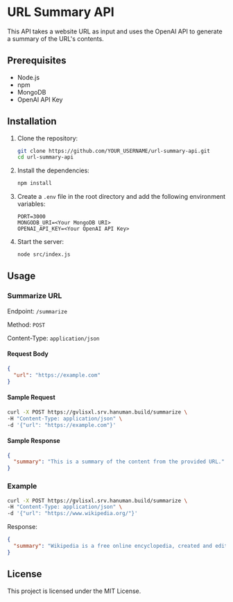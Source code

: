 # URL Summary API

This API takes a website URL as input and uses the OpenAI API to generate a summary of the URL's contents.

## Prerequisites

- Node.js
- npm
- MongoDB
- OpenAI API Key

## Installation

1. Clone the repository:
   ```sh
   git clone https://github.com/YOUR_USERNAME/url-summary-api.git
   cd url-summary-api
   ```

2. Install the dependencies:
   ```sh
   npm install
   ```

3. Create a `.env` file in the root directory and add the following environment variables:
   ```plaintext
   PORT=3000
   MONGODB_URI=<Your MongoDB URI>
   OPENAI_API_KEY=<Your OpenAI API Key>
   ```

4. Start the server:
   ```sh
   node src/index.js
   ```

## Usage

### Summarize URL

Endpoint: `/summarize`

Method: `POST`

Content-Type: `application/json`

#### Request Body

```json
{
  "url": "https://example.com"
}
```

#### Sample Request

```sh
curl -X POST https://gvlisxl.srv.hanuman.build/summarize \
-H "Content-Type: application/json" \
-d '{"url": "https://example.com"}'
```

#### Sample Response

```json
{
  "summary": "This is a summary of the content from the provided URL."
}
```

### Example

```sh
curl -X POST https://gvlisxl.srv.hanuman.build/summarize \
-H "Content-Type: application/json" \
-d '{"url": "https://www.wikipedia.org/"}'
```

Response:
```json
{
  "summary": "Wikipedia is a free online encyclopedia, created and edited by volunteers around the world and hosted by the Wikimedia Foundation."
}
```

## License

This project is licensed under the MIT License.
